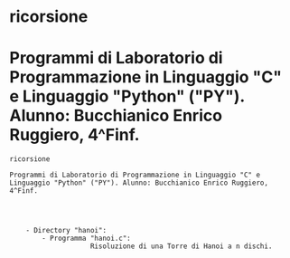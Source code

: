 # ricorsione

# Programmi di Laboratorio di Programmazione in Linguaggio "C" e Linguaggio "Python" ("PY"). Alunno: Bucchianico Enrico Ruggiero, 4^Finf.


	ricorsione

	Programmi di Laboratorio di Programmazione in Linguaggio "C" e Linguaggio "Python" ("PY"). Alunno: Bucchianico Enrico Ruggiero, 4^Finf.
	
	

	
		- Directory "hanoi":
			- Programma "hanoi.c": 
						Risoluzione di una Torre di Hanoi a n dischi.

